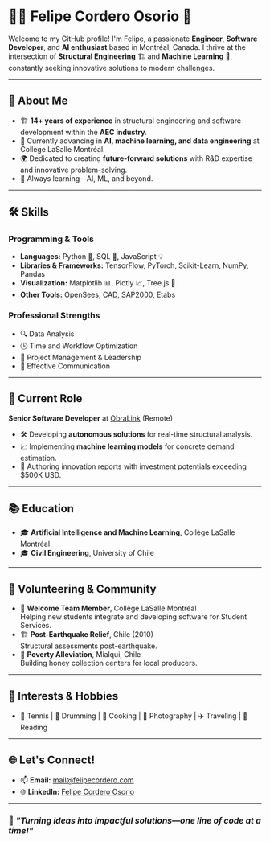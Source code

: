 # 👨‍💻 Felipe Cordero Osorio 🌟

Welcome to my GitHub profile! I'm Felipe, a passionate **Engineer**, **Software Developer**, and **AI enthusiast** based in Montréal, Canada. I thrive at the intersection of **Structural Engineering** 🏗️ and **Machine Learning** 🤖, constantly seeking innovative solutions to modern challenges.

---

## 🚀 About Me

- 🏗️ **14+ years of experience** in structural engineering and software development within the **AEC industry**.
- 🧠 Currently advancing in **AI, machine learning, and data engineering** at Collège LaSalle Montréal.
- 🌍 Dedicated to creating **future-forward solutions** with R&D expertise and innovative problem-solving.
- 🌱 Always learning—AI, ML, and beyond.

---

## 🛠️ Skills

### Programming & Tools
- **Languages:** Python 🐍, SQL 💾, JavaScript 💡
- **Libraries & Frameworks:** TensorFlow, PyTorch, Scikit-Learn, NumPy, Pandas
- **Visualization:** Matplotlib 📊, Plotly 📈, Tree.js 🌳
- **Other Tools:** OpenSees, CAD, SAP2000, Etabs

### Professional Strengths
- 🔍 Data Analysis
- 🕒 Time and Workflow Optimization
- 🏢 Project Management & Leadership
- 💬 Effective Communication

---

## 🌟 Current Role

**Senior Software Developer** at [ObraLink](https://obralink.com/en) (Remote)  
- 🛠️ Developing **autonomous solutions** for real-time structural analysis.  
- 📈 Implementing **machine learning models** for concrete demand estimation.  
- 📝 Authoring innovation reports with investment potentials exceeding $500K USD.  

---

## 📚 Education

- 🎓 **Artificial Intelligence and Machine Learning**, Collège LaSalle Montréal  
- 🎓 **Civil Engineering**, University of Chile  

---

## 🤝 Volunteering & Community

- 🌟 **Welcome Team Member**, Collège LaSalle Montréal  
  Helping new students integrate and developing software for Student Services.  
- 🏗️ **Post-Earthquake Relief**, Chile (2010)  
  Structural assessments post-earthquake.  
- 🌾 **Poverty Alleviation**, Mialqui, Chile  
  Building honey collection centers for local producers.  

---

## 🎨 Interests & Hobbies

- 🎾 Tennis | 🥁 Drumming | 🍳 Cooking | 📸 Photography | ✈️ Traveling | 📖 Reading  

---

## 🌐 Let's Connect!

- 📫 **Email:** [mail@felipecordero.com](mailto:mail@felipecordero.com)  
- 🌐 **LinkedIn:** [Felipe Cordero Osorio](https://linkedin.com/in/felipe-cordero-osorio)  

---

### 🌟 *"Turning ideas into impactful solutions—one line of code at a time!"*
